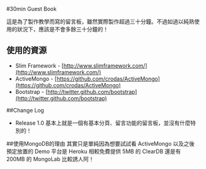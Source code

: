 #30min Guest Book

這是為了製作教學而寫的留言板，雖然實際製作超過三十分鐘。不過如過以純熟使用的狀況下，應該是不會多餘三十分鐘的！

## 使用的資源
* Slim Framework - [http://www.slimframework.com/](http://www.slimframework.com/)
* ActiveMongo - [https://github.com/crodas/ActiveMongo](https://github.com/crodas/ActiveMongo)
* Bootstrap - [http://twitter.github.com/bootstrap](http://twitter.github.com/bootstrap)

##Change Log
* Release 1.0
	基本上就是一個有基本分頁、留言功能的留言板，並沒有什麼特別的！
	
##使用MongoDB的理由
其實只是單純因為想要試試看 ActiveMongo 以及之後預定放置的 Demo 平台是 Heroku 相較免費提供 5MB 的 ClearDB 還是有 200MB 的 MongoLab 比較誘人阿！